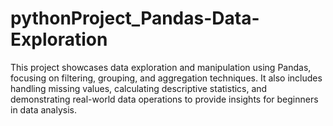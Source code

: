 # pythonProject_Pandas-Data-Exploration
 This project showcases data exploration and manipulation using Pandas, focusing on filtering, grouping, and aggregation techniques. It also includes handling missing values, calculating descriptive statistics, and demonstrating real-world data operations to provide insights for beginners in data analysis.
